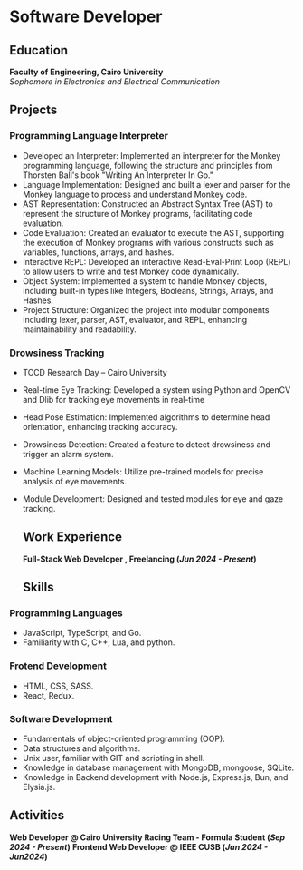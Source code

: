 # Software Developer

## Education
**Faculty of Engineering, Cairo University**  
*Sophomore in Electronics and Electrical Communication*  

## Projects
### Programming Language Interpreter
- Developed an Interpreter: Implemented an interpreter for the Monkey programming language, following the structure and principles from Thorsten Ball's book "Writing An Interpreter In Go."
- Language Implementation: Designed and built a lexer and parser for the Monkey language to process and understand Monkey code.
- AST Representation: Constructed an Abstract Syntax Tree (AST) to represent the structure of Monkey programs, facilitating code evaluation.
- Code Evaluation: Created an evaluator to execute the AST, supporting the execution of Monkey programs with various constructs such as variables, functions, arrays, and hashes.
- Interactive REPL: Developed an interactive Read-Eval-Print Loop (REPL) to allow users to write and test Monkey code dynamically.
- Object System: Implemented a system to handle Monkey objects, including built-in types like Integers, Booleans, Strings, Arrays, and Hashes.
- Project Structure: Organized the project into modular components including lexer, parser, AST, evaluator, and REPL, enhancing maintainability and readability.
 
### Drowsiness Tracking
- TCCD Research Day – Cairo University
- Real-time Eye Tracking: Developed a system using Python and OpenCV and Dlib for tracking eye movements in real-time
- Head Pose Estimation: Implemented algorithms to determine head orientation, enhancing tracking accuracy.
- Drowsiness Detection: Created a feature to detect drowsiness and trigger an alarm system.
- Machine Learning Models: Utilize pre-trained models for precise analysis of eye movements.
- Module Development: Designed and tested modules for eye and gaze tracking.

  ## Work Experience
  **Full-Stack Web Developer , Freelancing (_Jun 2024 - Present_)**

  ## Skills

### Programming Languages
- JavaScript, TypeScript, and Go.
- Familiarity with C, C++, Lua, and python.

### Frotend Development
- HTML, CSS, SASS.
- React, Redux.

### Software Development
- Fundamentals of object-oriented programming (OOP).
- Data structures and algorithms.
- Unix user, familiar with GIT and scripting in shell.
- Knowledge in database management with MongoDB, mongoose, SQLite.
- Knowledge in Backend development with Node.js, Express.js, Bun, and Elysia.js.

## Activities 
**Web Developer @ Cairo University Racing Team - Formula Student (_Sep 2024 - Present_)**
**Frontend Web Developer @ IEEE CUSB (_Jan 2024 - Jun2024_)**
